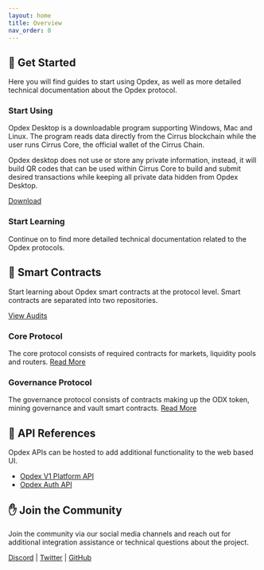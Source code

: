 ```yaml
---
layout: home
title: Overview
nav_order: 0
---
```


## 👋 Get Started

Here you will find guides to start using Opdex, as well as more detailed technical documentation about the Opdex protocol.

### Start Using

Opdex Desktop is a downloadable program supporting Windows, Mac and Linux. The program reads data directly from the Cirrus blockchain while the user runs Cirrus Core, the official wallet of the Cirrus Chain.

Opdex desktop does not use or store any private information, instead, it will build QR codes that can be used within Cirrus Core to build and submit desired transactions while keeping all private data hidden from Opdex Desktop.

[Download](https://github.com/opdex/opdex-desktop/releases)

### Start Learning

Continue on to find more detailed technical documentation related to the Opdex protocols.

## 💬 Smart Contracts

Start learning about Opdex smart contracts at the protocol level. Smart contracts are separated into two repositories.

[View Audits](https://www.certik.org/projects/opdex)

### Core Protocol

The core protocol consists of required contracts for markets, liquidity pools and routers. [Read More](core-protocol)

### Governance Protocol 

The governance protocol consists of contracts making up the ODX token, mining governance and vault smart contracts. [Read More](governance-protocol)

## 🚦 API References

Opdex APIs can be hosted to add additional functionality to the web based UI.

- [Opdex V1 Platform API](platform-api)
- [Opdex Auth API](auth-api)

## ✋ Join the Community

Join the community via our social media channels and reach out for additional integration assistance or technical questions about the project.

[Discord](https://discord.gg/TnWVDTTrjf) \| [Twitter](https://twitter.com/OpdexProtocol) \| [GitHub](https://github.com/Opdex)
